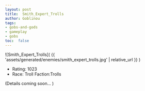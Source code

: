 ```yaml
---
layout: post
title:  Smith_Expert_Trolls
author: Goblinou
tags:
- gobs-and-gods
- gameplay
- gobs
toc:  false
---
```


![Smith_Expert_Trolls]( {{ 'assets/generated/enemies/smith_expert_trolls.jpg' | relative_url }} )
- Rating: 1023
- Race: Troll  Faction:Trolls

(Details coming soon... )